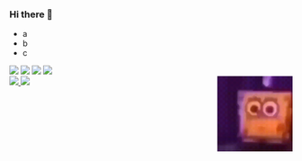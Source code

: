 ### Hi there 👋
- a
- b
- c

<div align="leaf"> 
  <a href="https://www.youtube.com/channel/UCdlSqcQSpmNvhYhk4_i2Kkg" target="_blank"><img src="https://img.shields.io/badge/YouTube-FF0000?style=for-the-badge&logo=youtube&logoColor=white" target="_blank"></a>
  <a href="https://instagram.com/fabiovictorgn" target="_blank"><img src="https://img.shields.io/badge/-Instagram-%23E4405F?style=for-the-badge&logo=instagram&logoColor=white" target="_blank"></a>
 <a href="https://discord.gg/Fabio Victor#1202" target="_blank"><img src="https://img.shields.io/badge/Discord-7289DA?style=for-the-badge&logo=discord&logoColor=white" target="_blank"></a> 
  <a href = "mailto:contatofabiovictorgn@gmail.com"><img src="https://img.shields.io/badge/-Gmail-%23333?style=for-the-badge&logo=gmail&logoColor=white" target="_blank"></a>
</div>


<div align="leaf">
  <a href="https://github.com/fabiovictorgn">
  <img height="134em" src="https://github-readme-stats.vercel.app/api?username=fabiovictorgn&show_icons=true&theme=dark&include_all_commits=true&count_private=true"/>
  <img height="134em" src="https://github-readme-stats.vercel.app/api/top-langs/?username=fabiovictorgn&layout=compact&langs_count=7&theme=dark"/>
  <img align= "right" width= "134" src= "https://github.com/fabiovictorgn/fabiovictorgn/blob/main/bob.gif"/>
</div>
